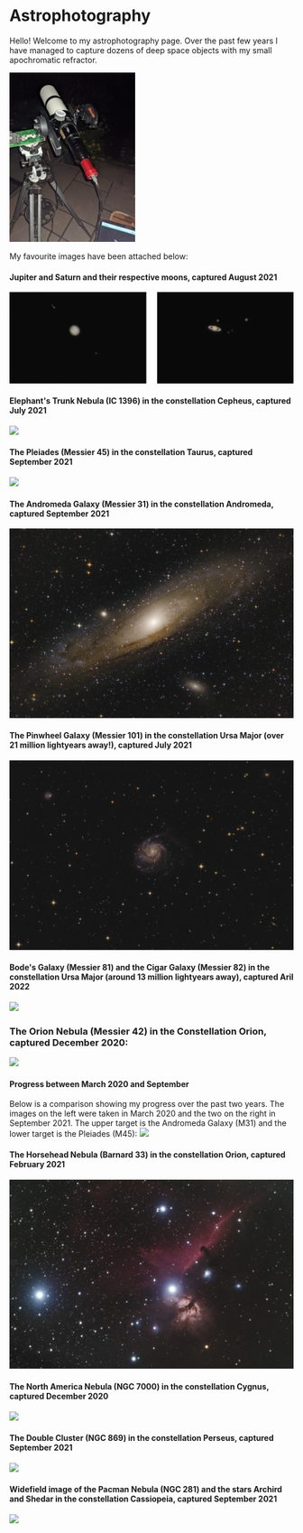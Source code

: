 # Astrophotography

Hello! Welcome to my astrophotography page. Over the past few years I have managed to capture dozens of deep space objects with my small apochromatic refractor. 

<img src="https://github.com/matthiasarndt/Astrophotography/blob/main/Telescope.PNG" height="300">

My favourite images have been attached below: 
#### Jupiter and Saturn and their respective moons, captured August 2021
![](https://github.com/matthiasarndt/Astrophotography/blob/main/Jupiter%20%26%20Saturn.png)

#### Elephant's Trunk Nebula (IC 1396) in the constellation Cepheus, captured July 2021
![](https://github.com/matthiasarndt/Astrophotography/blob/main/IC%201396%20%5BData%20-%202021-07-17%5D%20%5BProcess%202021-07-20%5D%20%5BSubmission%20Version%5D.png)

#### The Pleiades (Messier 45) in the constellation Taurus, captured September 2021
![](https://github.com/matthiasarndt/Astrophotography/blob/main/M45%20%5BData%20-%202020-09-18%5D%20%5BProcess%202021-10-03%5D.png)

#### The Andromeda Galaxy (Messier 31) in the constellation Andromeda, captured September 2021
![](https://github.com/matthiasarndt/Astrophotography/blob/main/M31%20%5BData%20-%202021-09-16%2C%202021-01-06%5D%20%5BProcess%20-%202021-10-16%5D.png)

#### The Pinwheel Galaxy (Messier 101) in the constellation Ursa Major (over 21 million lightyears away!), captured July 2021
![](https://github.com/matthiasarndt/Astrophotography/blob/main/M101%20%5BData%20-%202021-07-15%5D%20%5BProcess%20-%202021-10-11%5D.png)

#### Bode's Galaxy (Messier 81) and the Cigar Galaxy (Messier 82) in the constellation Ursa Major (around 13 million lightyears away), captured Aril 2022
![](https://raw.githubusercontent.com/matthiasarndt/Astrophotography/main/M81%2CM82%20%5BData%20-%202022-04-09%5D%20%5BProcess%20-%202022-04-10%5D.png)

### The Orion Nebula (Messier 42) in the Constellation Orion, captured December 2020:
![](https://github.com/matthiasarndt/Astrophotography/blob/main/M42%20%5BData%20-%202020-12-24%5D%20%5BProcess%20-%202022-04-11%5D.png)

#### Progress between March 2020 and September 
Below is a comparison showing my progress over the past two years. The images on the left were taken in March 2020 and the two on the right in September 2021. The upper target is the Andromeda Galaxy (M31) and the lower target is the Pleiades (M45):
![](https://github.com/matthiasarndt/Astrophotography/blob/main/Comparison%20March%202020%20vs%20September%202021.png)

#### The Horsehead Nebula (Barnard 33) in the constellation Orion, captured February 2021
![](https://github.com/matthiasarndt/Astrophotography/blob/main/B33%20%5BData%20-%202021-02-22%5D%20%5BProcess%20-%202021-10-11%5D.png)

#### The North America Nebula (NGC 7000) in the constellation Cygnus, captured December 2020
![](https://github.com/matthiasarndt/Astrophotography/blob/main/NGC7000%20%5BData%20-%202020-12-24%5D%20%5BProcess%20-%202021-10-11%5D.png)

#### The Double Cluster (NGC 869) in the constellation Perseus, captured September 2021
![](https://github.com/matthiasarndt/Astrophotography/blob/main/NGC869%20%26%20NGC884%20%5BData%20-%202021-07-20%5D%20%5BProcess%202021-07-21%5D.png)

#### Widefield image of the Pacman Nebula (NGC 281) and the stars Archird and Shedar in the constellation Cassiopeia, captured September 2021
![](https://github.com/matthiasarndt/Astrophotography/blob/main/NGC281%20%5BData%20-%202021-07-20%5D%20%5BProcess%202021-07-21%5D%20-%20Copy.png)
